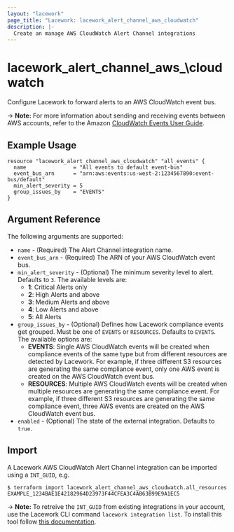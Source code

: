 ```yaml
---
layout: "lacework"
page_title: "Lacework: lacework_alert_channel_aws_cloudwatch"
description: |-
  Create an manage AWS CloudWatch Alert Channel integrations
---
```


# lacework\_alert\_channel\_aws_\cloudwatch

Configure Lacework to forward alerts to an AWS CloudWatch event bus.

-> **Note:** For more information about sending and receiving events between AWS accounts, refer to the Amazon [CloudWatch Events User Guide](https://docs.aws.amazon.com/AmazonCloudWatch/latest/events/WhatIsCloudWatchEvents.html).

## Example Usage

```hcl
resource "lacework_alert_channel_aws_cloudwatch" "all_events" {
  name               = "All events to default event-bus"
  event_bus_arn      = "arn:aws:events:us-west-2:1234567890:event-bus/default"
  min_alert_severity = 5
  group_issues_by    = "EVENTS"
}
```

## Argument Reference

The following arguments are supported:

* `name` - (Required) The Alert Channel integration name.
* `event_bus_arn` - (Required) The ARN of your AWS CloudWatch event bus.
* `min_alert_severity` - (Optional) The minimum severity level to alert. Defaults to `3`.
  The available levels are:
  * **1**: Critical Alerts only 
  * **2**: High Alerts and above
  * **3**: Medium Alerts and above
  * **4**: Low Alerts and above
  * **5**: All Alerts
* `group_issues_by` - (Optional) Defines how Lacework compliance events get grouped. Must be one of `EVENTS` or `RESOURCES`. Defaults to `EVENTS`.
  The available options are:
  * **EVENTS**:	Single AWS CloudWatch events will be created when compliance events of the same type but from different resources are detected by Lacework. For example, if three different S3 resources are generating the same compliance event, only one AWS event is created on the AWS CloudWatch event bus.
  * **RESOURCES**: Multiple AWS CloudWatch events will be created when multiple resources are generating the same compliance event. For example, if three different S3 resources are generating the same compliance event, three AWS events are created on the AWS CloudWatch event bus.
* `enabled` - (Optional) The state of the external integration. Defaults to `true`.

## Import

A Lacework AWS CloudWatch Alert Channel integration can be imported using a `INT_GUID`, e.g.

```
$ terraform import lacework_alert_channel_aws_cloudwatch.all_resources EXAMPLE_1234BAE1E42182964D23973F44CFEA3C4AB63B99E9A1EC5
```
-> **Note:** To retreive the `INT_GUID` from existing integrations in your account, use the
	Lacework CLI command `lacework integration list`. To install this tool follow
	[this documentation](https://github.com/lacework/go-sdk/wiki/CLI-Documentation#installation).

